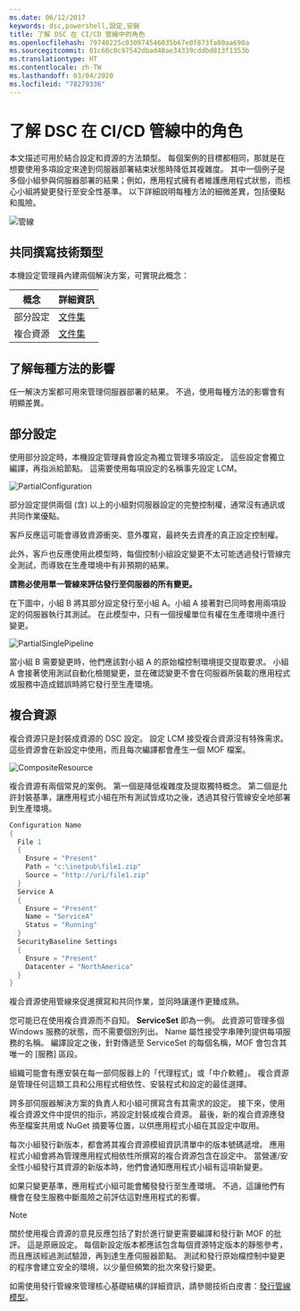 ```yaml
---
ms.date: 06/12/2017
keywords: dsc,powershell,設定,安裝
title: 了解 DSC 在 CI/CD 管線中的角色
ms.openlocfilehash: 79740225c030974546035b67e0f873fa00aa690a
ms.sourcegitcommit: 01c60c0c97542dbad48ae34339cddbd813f1353b
ms.translationtype: HT
ms.contentlocale: zh-TW
ms.lasthandoff: 03/04/2020
ms.locfileid: "78279336"
---
```

# <a name="understanding-dscs-role-in-a-cicd-pipeline"></a>了解 DSC 在 CI/CD 管線中的角色

本文描述可用於結合設定和資源的方法類型。
每個案例的目標都相同，那就是在想要使用多項設定來達到伺服器部署結束狀態時降低其複雜度。 其中一個例子是多個小組參與伺服器部署的結果；例如，應用程式擁有者維護應用程式狀態，而核心小組將變更發行至安全性基準。 以下詳細說明每種方法的細微差異，包括優點和風險。

![管線](media/authoringAdvanced/Pipeline.jpg)

## <a name="types-of-collaborative-authoring-techniques"></a>共同撰寫技術類型

本機設定管理員內建兩個解決方案，可實現此概念：

|        概念         |                    詳細資訊                     |
| ---------------------- | ----------------------------------------------------------- |
| 部分設定 | [文件集](../pull-server/partialConfigs.md)           |
| 複合資源    | [文件集](../resources/authoringResourceComposite.md) |

## <a name="understanding-the-impact-of-each-approach"></a>了解每種方法的影響

任一解決方案都可用來管理伺服器部署的結果。 不過，使用每種方法的影響會有明顯差異。

## <a name="partial-configurations"></a>部分設定

使用部分設定時，本機設定管理員會設定為獨立管理多項設定。 這些設定會獨立編譯，再指派給節點。 這需要使用每項設定的名稱事先設定 LCM。

![PartialConfiguration](media/authoringAdvanced/PartialConfiguration.jpg)

部分設定提供兩個 (含) 以上的小組對伺服器設定的完整控制權，通常沒有通訊或共同作業優點。

客戶反應這可能會導致資源衝突、意外覆寫，最終失去資產的真正設定控制權。

此外，客戶也反應使用此模型時，每個控制小組設定變更不太可能透過發行管線完全測試，而導致在生產環境中有非預期的結果。

**請務必使用單一管線來評估發行至伺服器的所有變更。**

在下圖中，小組 B 將其部分設定發行至小組 A。小組 A 接著對已同時套用兩項設定的伺服器執行其測試。 在此模型中，只有一個授權單位有權在生產環境中進行變更。

![PartialSinglePipeline](media/authoringAdvanced/PartialSinglePipeline.jpg)

當小組 B 需要變更時，他們應該對小組 A 的原始檔控制環境提交提取要求。 小組 A 會接著使用測試自動化檢閱變更，並在確認變更不會在伺服器所裝載的應用程式或服務中造成錯誤時將它發行至生產環境。

## <a name="composite-resources"></a>複合資源

複合資源只是封裝成資源的 DSC 設定。 設定 LCM 接受複合資源沒有特殊需求。 這些資源會在新設定中使用，而且每次編譯都會產生一個 MOF 檔案。

![CompositeResource](media/authoringAdvanced/CompositeResource.jpg)

複合資源有兩個常見的案例。 第一個是降低複雜度及提取獨特概念。 第二個是允許封裝基準，讓應用程式小組在所有測試皆成功之後，透過其發行管線安全地部署到生產環境。

```PowerShell
Configuration Name
{
  File 1
  {
    Ensure = "Present"
    Path = "c:\inetpub\file1.zip"
    Source = "http://uri/file1.zip"
  }
  Service A
  {
    Ensure = "Present"
    Name = "ServiceA"
    Status = "Running"
  }
  SecurityBaseline Settings
  {
    Ensure = "Present"
    Datacenter = "NorthAmerica"
  }
}
```

複合資源使用管線來促進撰寫和共同作業，並同時讓運作更臻成熟。

您可能已在使用複合資源而不自知。 **ServiceSet** 即為一例。
此資源可管理多個 Windows 服務的狀態，而不需要個別列出。 Name 屬性接受字串陣列提供每項服務的名稱。 編譯設定之後，針對傳遞至 ServiceSet 的每個名稱，MOF 會包含其唯一的 [服務] 區段。

組織可能會有應安裝在每一部伺服器上的「代理程式」或「中介軟體」。 複合資源是管理任何這類工具和公用程式相依性、安裝程式和設定的最佳選擇。

跨多部伺服器解決方案的負責人和小組可撰寫含有其需求的設定。 接下來，使用複合資源文件中提供的指示，將設定封裝成複合資源。 最後，新的複合資源應發佈至檔案共用或 NuGet 摘要等位置，以供應用程式小組在其設定中取用。

每次小組發行新版本，都會將其複合資源模組資訊清單中的版本號碼遞增。 應用程式小組會將為管理應用程式相依性所撰寫的複合資源包含在設定中。 當營運/安全性小組發行其資源的新版本時，他們會通知應用程式小組有這項新變更。

如果只變更基準，應用程式小組可能會觸發發行至生產環境。
不過，這讓他們有機會在發生服務中斷風險之前評估這對應用程式的影響。

> [!NOTE]
> 關於使用複合資源的意見反應包括了對於進行變更需要編譯和發行新 MOF 的批評。 這是原廠設定。 每個新設定版本都應該包含每個資源特定版本的靜態參考，而且應該經過測試驗證，再到達生產伺服器節點。 測試和發行原始檔控制中變更的程序會建立安全的環境，以少量但頻繁的批次來發行變更。

如需使用發行管線來管理核心基礎結構的詳細資訊，請參閱技術白皮書：[發行管線模型](../further-reading/whitepapers.md)。
